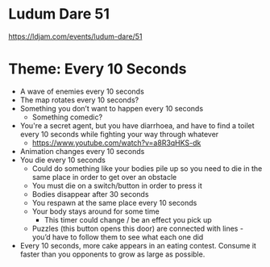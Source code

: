 
# Ludum Dare 51
https://ldjam.com/events/ludum-dare/51



# Theme: Every 10 Seconds


- A wave of enemies every 10 seconds
- The map rotates every 10 seconds?
- Something you don’t want to happen every 10 seconds
  - Something comedic?
- You're a secret agent, but you have diarrhoea, and have to find a toilet every 10 seconds while fighting your way through whatever
  - https://www.youtube.com/watch?v=a8R3qHKS-dk
- Animation changes every 10 seconds
- You die every 10 seconds
  - Could do something like your bodies pile up so you need to die in the same place in order to get over an obstacle
  - You must die on a switch/button in order to press it
  - Bodies disappear after 30 seconds
  - You respawn at the same place every 10 seconds
  - Your body stays around for some time
    - This timer could change / be an effect you pick up
  - Puzzles (this button opens this door) are connected with lines - you’d have to follow them to see what each one did
- Every 10 seconds, more cake appears in an eating contest. Consume it faster than you opponents to grow as large as possible.



	
